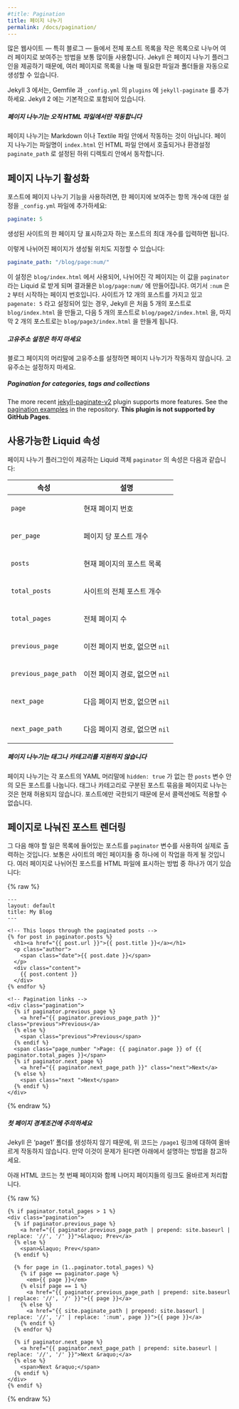 ```yaml
---
#title: Pagination
title: 페이지 나누기
permalink: /docs/pagination/
---
```


<!--
With many websites &mdash; especially blogs &mdash; it’s very common to
break the main listing of posts up into smaller lists and display them over
multiple pages. Jekyll offers a pagination plugin, so you can automatically
generate the appropriate files and folders you need for paginated listings.
-->
많은 웹사이트 &mdash; 특히 블로그 &mdash; 들에서 전체 포스트 목록을 작은
목록으로 나누어 여러 페이지로 보여주는 방법을 보통 많이들 사용합니다. Jekyll 은
페이지 나누기 플러그인을 제공하기 때문에, 여러 페이지로 목록을 나눌 때 필요한
파일과 폴더들을 자동으로 생성할 수 있습니다.

<!--
For Jekyll 3, include the `jekyll-paginate` plugin in your Gemfile and in
your `_config.yml` under `plugins`. For Jekyll 2, this is standard.
-->
Jekyll 3 에서는, Gemfile 과 `_config.yml` 의 `plugins` 에 `jekyll-paginate` 를
추가하세요. Jekyll 2 에는 기본적으로 포함되어 있습니다.

<div class="note info">
<!--
  <h5>Pagination only works within HTML files</h5>
  <p>
    Pagination does not work from within Markdown or Textile files from
    your Jekyll site. Pagination works when called from within the HTML
    file, named <code>index.html</code>, which optionally may reside in and
    produce pagination from within a subdirectory, via the
    <code>paginate_path</code> configuration value.
  </p>
-->
  <h5>페이지 나누기는 오직 HTML 파일에서만 작동합니다</h5>
  <p>
    페이지 나누기는 Markdown 이나 Textile 파일 안에서 작동하는 것이 아닙니다. 페이지
    나누기는 파일명이 <code>index.html</code> 인 HTML 파일 안에서 호출되거나
    환경설정 <code>paginate_path</code> 로 설정된 하위 디렉토리 안에서 동작합니다.


  </p>
</div>

<!--
## Enable pagination
-->
## 페이지 나누기 활성화

<!--
To enable pagination for posts on your blog, add a line to the `_config.yml` file that
specifies how many items should be displayed per page:
-->
포스트에 페이지 나누기 기능을 사용하려면, 한 페이지에 보여주는 항목 개수에
대한 설정을 `_config.yml` 파일에 추가하세요:

```yaml
paginate: 5
```

<!--
The number should be the maximum number of Posts you’d like to be displayed
per-page in the generated site.
-->
생성된 사이트의 한 페이지 당 표시하고자 하는 포스트의 최대 개수를 입력하면
됩니다.

<!--
You may also specify the destination of the pagination pages:
-->
이렇게 나뉘어진 페이지가 생성될 위치도 지정할 수 있습니다:

```yaml
paginate_path: "/blog/page:num/"
```

<!--
This will read in `blog/index.html`, send it each pagination page in Liquid as
`paginator` and write the output to `blog/page:num/`, where `:num` is the
pagination page number, starting with `2`. If a site has 12 posts and specifies
`paginate: 5`, Jekyll will write `blog/index.html` with the first 5 posts, `blog/page2/index.html` with the next 5 posts
and `blog/page3/index.html` with the last 2 posts into the destination
directory.
-->
이 설정은 `blog/index.html` 에서 사용되어, 나뉘어진 각 페이지는 이 값을
`paginator` 라는 Liquid 로 받게 되며 결과물은 `blog/page:num/` 에 만들어집니다.
여기서 `:num` 은 `2` 부터 시작하는 페이지 번호입니다. 사이트가 12 개의 포스트를
가지고 있고 `pagenate: 5` 라고 설정되어 있는 경우, Jekyll 은 처음 5 개의
포스트로 `blog/index.html` 을 만들고, 다음 5 개의 포스트로 `blog/page2/index.html` 을,
마지막 2 개의 포스트로는 `blog/page3/index.html` 을 만들게 됩니다.

<div class="note warning">
<!--
  <h5>Don't set a permalink</h5>
  <p>
    Setting a permalink in the front matter of your blog page will cause
    pagination to break. Just omit the permalink.
  </p>
-->
  <h5>고유주소 설정은 하지 마세요</h5>
  <p>
    블로그 페이지의 머리말에 고유주소를 설정하면 페이지 나누기가 작동하지
    않습니다. 고유주소는 설정하지 마세요.
  </p>
</div>

<div class="note info">
  <h5>Pagination for categories, tags and collections</h5>
  <p>
    The more recent <a href="https://github.com/sverrirs/jekyll-paginate-v2">jekyll-paginate-v2</a> plugin supports more features. See the <a href="https://github.com/sverrirs/jekyll-paginate-v2/tree/master/examples">pagination examples</a> in the repository.
    <strong>This plugin is not supported by GitHub Pages</strong>.
  </p>
</div>

<!--
## Liquid Attributes Available
-->
## 사용가능한 Liquid 속성

<!--
The pagination plugin exposes the `paginator` liquid object with the following
attributes:
-->
페이지 나누기 플러그인이 제공하는 Liquid 객체 `paginator` 의 속성은 다음과
같습니다:

<div class="mobile-side-scroller">
<table>
  <thead>
    <tr>
<!--
      <th>Attribute</th>
      <th>Description</th>
-->
      <th>속성</th>
      <th>설명</th>
    </tr>
  </thead>
  <tbody>
    <tr>
<!--
      <td><p><code>page</code></p></td>
      <td><p>current page number</p></td>
-->
      <td><p><code>page</code></p></td>
      <td><p>현재 페이지 번호</p></td>
    </tr>
    <tr>
<!--
      <td><p><code>per_page</code></p></td>
      <td><p>number of posts per page</p></td>
-->
      <td><p><code>per_page</code></p></td>
      <td><p>페이지 당 포스트 개수</p></td>
    </tr>
    <tr>
<!--
      <td><p><code>posts</code></p></td>
      <td><p>a list of posts for the current page</p></td>
-->
      <td><p><code>posts</code></p></td>
      <td><p>현재 페이지의 포스트 목록</p></td>
    </tr>
    <tr>
<!--
      <td><p><code>total_posts</code></p></td>
      <td><p>total number of posts in the site</p></td>
-->
      <td><p><code>total_posts</code></p></td>
      <td><p>사이트의 전체 포스트 개수</p></td>
    </tr>
    <tr>
<!--
      <td><p><code>total_pages</code></p></td>
      <td><p>number of pagination pages</p></td>
-->
      <td><p><code>total_pages</code></p></td>
      <td><p>전체 페이지 수</p></td>
    </tr>
    <tr>
<!--
      <td><p><code>previous_page</code></p></td>
      <td>
          <p>
              page number of the previous pagination page,
              or <code>nil</code> if no previous page exists
          </p>
      </td>
-->
      <td><p><code>previous_page</code></p></td>
      <td>
          <p>
              이전 페이지 번호,
              없으면 <code>nil</code>
          </p>
      </td>
    </tr>
    <tr>
<!--
      <td><p><code>previous_page_path</code></p></td>
      <td>
          <p>
              path of previous pagination page,
              or <code>nil</code> if no previous page exists
          </p>
      </td>
-->
      <td><p><code>previous_page_path</code></p></td>
      <td>
          <p>
              이전 페이지 경로,
              없으면 <code>nil</code>
          </p>
      </td>
    </tr>
    <tr>
<!--
      <td><p><code>next_page</code></p></td>
      <td>
          <p>
              page number of the next pagination page,
              or <code>nil</code> if no subsequent page exists
          </p>
      </td>
-->
      <td><p><code>next_page</code></p></td>
      <td>
          <p>
              다음 페이지 번호,
              없으면 <code>nil</code>
          </p>
      </td>
    </tr>
    <tr>
<!--
      <td><p><code>next_page_path</code></p></td>
      <td>
          <p>
              path of next pagination page,
              or <code>nil</code> if no subsequent page exists
          </p>
      </td>
-->
      <td><p><code>next_page_path</code></p></td>
      <td>
          <p>
              다음 페이지 경로,
              없으면 <code>nil</code>
          </p>
      </td>
    </tr>
  </tbody>
</table>
</div>

<div class="note info">
<!--
  <h5>Pagination does not support tags or categories</h5>
  <p>Pagination pages through every post in the <code>posts</code>
  variable unless a post has <code>hidden: true</code> in its YAML Front Matter.
  It does not currently allow paging over groups of posts linked
  by a common tag or category. It cannot include any collection of
  documents because it is restricted to posts.</p>
-->
  <h5>페이지 나누기는 태그나 카테고리를 지원하지 않습니다</h5>
  <p>페이지 나누기는 각 포스트의 YAML 머리말에
  <code>hidden: true</code> 가 없는 한 <code>posts</code> 변수 안의 모든 포스트를 나눕니다.
  태그나 카테고리로 구분된 포스트 묶음을 페이지로 나누는 것은
  현재 허용되지 않습니다.  포스트에만 국한되기 때문에
  문서 콜렉션에도 적용할 수 없습니다.</p>
</div>

<!--
## Render the paginated Posts
-->
## 페이지로 나눠진 포스트 렌더링

<!--
The next thing you need to do is to actually display your posts in a list using
the `paginator` variable that will now be available to you. You’ll probably
want to do this in one of the main pages of your site. Here’s one example of a
simple way of rendering paginated Posts in a HTML file:
-->
그 다음 해야 할 일은 목록에 들어있는 포스트를 `paginator` 변수를 사용하여 실제로
출력하는 것입니다. 보통은 사이트의 메인 페이지들 중 하나에 이 작업을 하게 될
것입니다. 여러 페이지로 나뉘어진 포스트를 HTML 파일에 표시하는 방법 중 하나가
여기 있습니다:

{% raw %}
```liquid
---
layout: default
title: My Blog
---

<!-- This loops through the paginated posts -->
{% for post in paginator.posts %}
  <h1><a href="{{ post.url }}">{{ post.title }}</a></h1>
  <p class="author">
    <span class="date">{{ post.date }}</span>
  </p>
  <div class="content">
    {{ post.content }}
  </div>
{% endfor %}

<!-- Pagination links -->
<div class="pagination">
  {% if paginator.previous_page %}
    <a href="{{ paginator.previous_page_path }}" class="previous">Previous</a>
  {% else %}
    <span class="previous">Previous</span>
  {% endif %}
  <span class="page_number ">Page: {{ paginator.page }} of {{ paginator.total_pages }}</span>
  {% if paginator.next_page %}
    <a href="{{ paginator.next_page_path }}" class="next">Next</a>
  {% else %}
    <span class="next ">Next</span>
  {% endif %}
</div>
```
{% endraw %}

<div class="note warning">
<!--
  <h5>Beware the page one edge-case</h5>
  <p>
    Jekyll does not generate a ‘page1’ folder, so the above code will not work
    when a <code>/page1</code> link is produced. See below for a way to handle
    this if it’s a problem for you.
  </p>
-->
  <h5>첫 페이지 경계조건에 주의하세요</h5>
  <p>
    Jekyll 은 ‘page1’ 폴더를 생성하지 않기 때문에, 위 코드는 <code>/page1</code>
    링크에 대하여 올바르게 작동하지 않습니다.
    만약 이것이 문제가 된다면 아래에서 설명하는 방법을 참고하세요.
  </p>
</div>

<!--
The following HTML snippet should handle page one, and render a list of each
page with links to all but the current page.
-->
아래 HTML 코드는 첫 번째 페이지와 함께 나머지 페이지들의 링크도 올바르게
처리합니다.

{% raw %}
```liquid
{% if paginator.total_pages > 1 %}
<div class="pagination">
  {% if paginator.previous_page %}
    <a href="{{ paginator.previous_page_path | prepend: site.baseurl | replace: '//', '/' }}">&laquo; Prev</a>
  {% else %}
    <span>&laquo; Prev</span>
  {% endif %}

  {% for page in (1..paginator.total_pages) %}
    {% if page == paginator.page %}
      <em>{{ page }}</em>
    {% elsif page == 1 %}
      <a href="{{ paginator.previous_page_path | prepend: site.baseurl | replace: '//', '/' }}">{{ page }}</a>
    {% else %}
      <a href="{{ site.paginate_path | prepend: site.baseurl | replace: '//', '/' | replace: ':num', page }}">{{ page }}</a>
    {% endif %}
  {% endfor %}

  {% if paginator.next_page %}
    <a href="{{ paginator.next_page_path | prepend: site.baseurl | replace: '//', '/' }}">Next &raquo;</a>
  {% else %}
    <span>Next &raquo;</span>
  {% endif %}
</div>
{% endif %}
```
{% endraw %}

